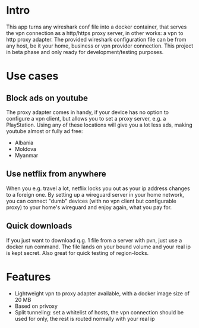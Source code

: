 # Intro

This app turns any wireshark conf file into a docker container, that serves the vpn connection as a http/https proxy server, in other works: a vpn to http proxy adapter. The provided wireshark configuration file can be from any host, be it your home, business or vpn provider connection. This project in beta phase and only ready for development/testing purposes.

# Use cases

## Block ads on youtube

The proxy adapter comes in handy, if your device has no option to configure a vpn client, but allows you to set a proxy server, e.g. a PlayStation.
Using any of these locations will give you a lot less ads, making youtube almost or fully ad free: 
- Albania
- Moldova
- Myanmar

## Use netflix from anywhere

When you e.g. travel a lot, netflix locks you out as your ip address changes to a foreign one. 
By setting up a wireguard server in your home network, you can connect "dumb" devices (with no vpn client but configurable proxy) to your home's wireguard and enjoy again, what you pay for.

## Quick downloads

If you just want to download q.g. 1 file from a server with pvn, just use a docker run command. 
The file lands on your bound volume and your real ip is kept secret.
Also great for quick testing of region-locks. 

# Features

- Lightweight vpn to proxy adapter available, with a docker image size of 20 MB
- Based on privoxy
- Split tunneling: set a whitelist of hosts, the vpn connection should be used for only, the rest is routed normally with your real ip
